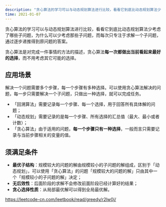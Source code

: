 ```yaml
---
description: "贪心算法的学习可以与动态规划算法进行比较，看看它到底比动态规划算法少考虑了哪些子问题，为什么可以少考虑那些子问题，而每次只专注于求解一个子问题，通过逐步递推得到原问题的答案。"
time: 2021-01-07
---
```


贪心算法的学习可以与动态规划算法进行比较，看看它到底比动态规划算法少考虑了哪些子问题，为什么可以少考虑那些子问题，而每次只专注于求解一个子问题，通过逐步递推得到原问题的答案。

贪心算法是对完成一件事情的方法的描述，贪心算法**每一次都做出当前看起来最好的选择**，而不用考虑其它可能的选择。

## 应用场景
解决一个问题需要多个步骤，每一个步骤有多种选择。可以使用贪心算法解决的问题，每一步只需要解决一个子问题，只做出一种选择，就可以完成任务。

* 「回溯算法」需要记录每一个步骤、每一个选择，用于回答所有具体解的问题；  
* 「动态规划」需要记录的是每一个步骤、所有选择的汇总值（最大、最小或者计数）；  
* 「贪心算法」由于适用的问题，**每一个步骤只有一种选择**，一般而言只需要记录与当前步骤相关的变量的值。

## 须满足条件
* **最优子结构**：规模较大的问题的解由规模较小的子问题的解组成，区别于「动态规划」，可以使用「贪心算法」的问题「规模较大的问题的解」只由其中一个「规模较小的子问题的解」决定； 
* **无后效性**：后面阶段的求解不会修改前面阶段已经计算好的结果；  
* **贪心选择性质**：从局部最优解可以得到全局最优解。

https://leetcode-cn.com/leetbook/read/greedy/r2lw0j/
